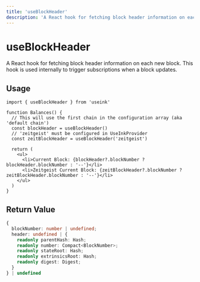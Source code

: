 ```yaml
---
title: 'useBlockHeader'
description: 'A React hook for fetching block header information on each new block'
---
```


# useBlockHeader

A React hook for fetching block header information on each new block. This hook is used 
internally to trigger subscriptions when a block updates.

## Usage

```tsx
import { useBlockHeader } from 'useink'

function Balances() {
  // This will use the first chain in the configuration array (aka 'default chain')
  const blockHeader = useBlockHeader() 
  // 'zeitgeist' must be configured in UseInkProvider
  const zeitBlockHeader = useBlockHeader('zeitgeist')

  return (
    <ul>
      <li>Current Block: {blockHeader?.blockNumber ? blockHeader.blockNumber : '--'}</li>
      <li>Zeitgeist Current Block: {zeitBlockHeader?.blockNumber ? zeitBlockHeader.blockNumber : '--'}</li>
    </ul>
  )
}
```

## Return Value

```ts
{
  blockNumber: number | undefined;
  header: undefined | {
    readonly parentHash: Hash;
    readonly number: Compact<BlockNumber>;
    readonly stateRoot: Hash;
    readonly extrinsicsRoot: Hash;
    readonly digest: Digest;
  }
} | undefined
```